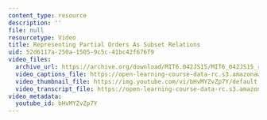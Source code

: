 ```yaml
---
content_type: resource
description: ''
file: null
resourcetype: Video
title: Representing Partial Orders As Subset Relations
uid: 52d6117a-250a-1505-9c5c-41bc42f676f9
video_files:
  archive_url: https://archive.org/download/MIT6.042JS15/MIT6_042JS15_reppo_ipod.mp4
  video_captions_file: https://open-learning-course-data-rc.s3.amazonaws.com/6-042j-mathematics-for-computer-science-spring-2015/8bd2b87fc2615e5aae43894ade6b722b_bHvMYZvZp7Y.vtt
  video_thumbnail_file: https://img.youtube.com/vi/bHvMYZvZp7Y/default.jpg
  video_transcript_file: https://open-learning-course-data-rc.s3.amazonaws.com/6-042j-mathematics-for-computer-science-spring-2015/e7dbdef44f23e2fd411d2fd7d290632b_bHvMYZvZp7Y.pdf
video_metadata:
  youtube_id: bHvMYZvZp7Y
---
```

